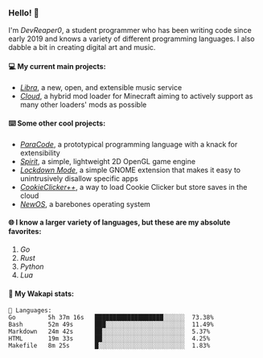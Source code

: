### Hello! 👋

I'm _DevReaper0_, a student programmer who has been writing code since early 2019 and knows a variety of different programming languages. I also dabble a bit in creating digital art and music.

#### 💻 My current main projects:

-   _[Libra](https://github.com/LibraMusic)_, a new, open, and extensible music service
-   _[Cloud](https://github.com/CloudLoaderMC/CloudLoader)_, a hybrid mod loader for Minecraft aiming to actively support as many other loaders' mods as possible

#### ⌨️ Some other cool projects:

-   _[ParaCode](https://github.com/ParaCodeLang/ParaCode)_, a prototypical programming language with a knack for extensibility
-   _[Spirit](https://gitlab.com/DevReaper0/SpiritEngine)_, a simple, lightweight 2D OpenGL game engine
-   _[Lockdown Mode](https://github.com/DevReaper0/GNOME-LockdownMode)_, a simple GNOME extension that makes it easy to unintrusively disallow specific apps
-   _[CookieClicker++](https://github.com/DevReaper0/CookieClickerPlusPlus)_, a way to load Cookie Clicker but store saves in the cloud
-   _[NewOS](https://github.com/DevReaper0/NewOS)_, a barebones operating system

#### 🌐 I know a larger variety of languages, but these are my absolute favorites:

1. _Go_
2. _Rust_
3. _Python_
4. _Lua_

#### 📡 My Wakapi stats:

```text
💾 Languages:
Go         5h 37m 16s   ███████████████████░░░░░░  73.38%
Bash       52m 49s      ███░░░░░░░░░░░░░░░░░░░░░░  11.49%
Markdown   24m 42s      ██░░░░░░░░░░░░░░░░░░░░░░░  5.37%
HTML       19m 33s      ██░░░░░░░░░░░░░░░░░░░░░░░  4.25%
Makefile   8m 25s       █░░░░░░░░░░░░░░░░░░░░░░░░  1.83%
```
